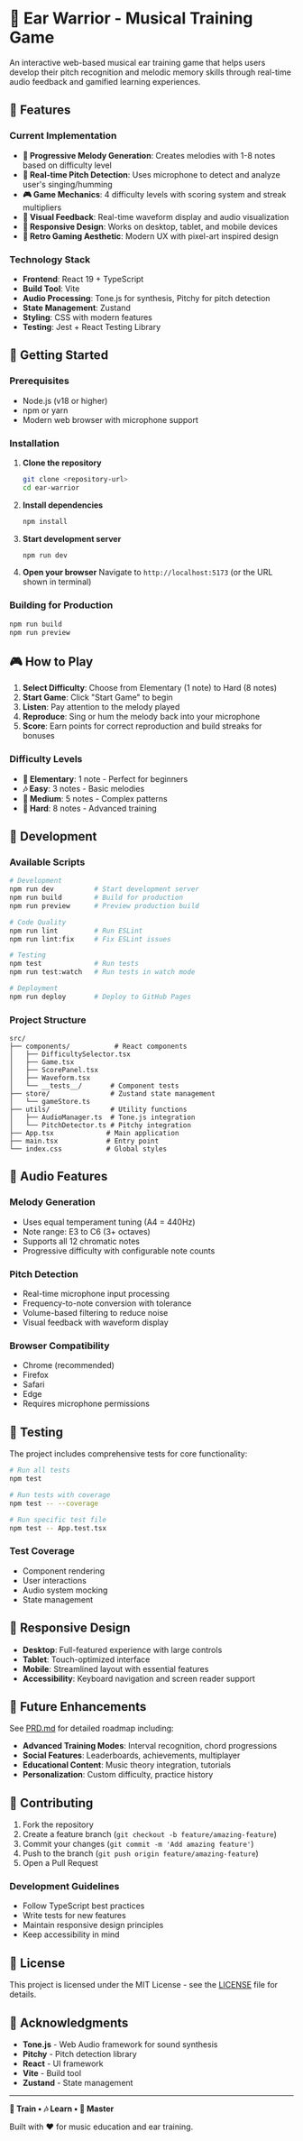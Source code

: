 # 🎵 Ear Warrior - Musical Training Game

An interactive web-based musical ear training game that helps users develop their pitch recognition and melodic memory skills through real-time audio feedback and gamified learning experiences.

## 🎯 Features

### Current Implementation
- **🎵 Progressive Melody Generation**: Creates melodies with 1-8 notes based on difficulty level
- **🎤 Real-time Pitch Detection**: Uses microphone to detect and analyze user's singing/humming
- **🎮 Game Mechanics**: 4 difficulty levels with scoring system and streak multipliers
- **🌊 Visual Feedback**: Real-time waveform display and audio visualization
- **📱 Responsive Design**: Works on desktop, tablet, and mobile devices
- **🎨 Retro Gaming Aesthetic**: Modern UX with pixel-art inspired design

### Technology Stack
- **Frontend**: React 19 + TypeScript
- **Build Tool**: Vite
- **Audio Processing**: Tone.js for synthesis, Pitchy for pitch detection
- **State Management**: Zustand
- **Styling**: CSS with modern features
- **Testing**: Jest + React Testing Library

## 🚀 Getting Started

### Prerequisites
- Node.js (v18 or higher)
- npm or yarn
- Modern web browser with microphone support

### Installation

1. **Clone the repository**
   ```bash
   git clone <repository-url>
   cd ear-warrior
   ```

2. **Install dependencies**
   ```bash
   npm install
   ```

3. **Start development server**
   ```bash
   npm run dev
   ```

4. **Open your browser**
   Navigate to `http://localhost:5173` (or the URL shown in terminal)

### Building for Production

```bash
npm run build
npm run preview
```

## 🎮 How to Play

1. **Select Difficulty**: Choose from Elementary (1 note) to Hard (8 notes)
2. **Start Game**: Click "Start Game" to begin
3. **Listen**: Pay attention to the melody played
4. **Reproduce**: Sing or hum the melody back into your microphone
5. **Score**: Earn points for correct reproduction and build streaks for bonuses

### Difficulty Levels
- **🎵 Elementary**: 1 note - Perfect for beginners
- **🎶 Easy**: 3 notes - Basic melodies  
- **🎸 Medium**: 5 notes - Complex patterns
- **🎹 Hard**: 8 notes - Advanced training

## 🔧 Development

### Available Scripts

```bash
# Development
npm run dev          # Start development server
npm run build        # Build for production
npm run preview      # Preview production build

# Code Quality
npm run lint         # Run ESLint
npm run lint:fix     # Fix ESLint issues

# Testing
npm test             # Run tests
npm run test:watch   # Run tests in watch mode

# Deployment
npm run deploy       # Deploy to GitHub Pages
```

### Project Structure

```
src/
├── components/           # React components
│   ├── DifficultySelector.tsx
│   ├── Game.tsx
│   ├── ScorePanel.tsx
│   ├── Waveform.tsx
│   └── __tests__/       # Component tests
├── store/               # Zustand state management
│   └── gameStore.ts
├── utils/               # Utility functions
│   ├── AudioManager.ts  # Tone.js integration
│   └── PitchDetector.ts # Pitchy integration
├── App.tsx             # Main application
├── main.tsx            # Entry point
└── index.css           # Global styles
```

## 🎵 Audio Features

### Melody Generation
- Uses equal temperament tuning (A4 = 440Hz)
- Note range: E3 to C6 (3+ octaves)
- Supports all 12 chromatic notes
- Progressive difficulty with configurable note counts

### Pitch Detection
- Real-time microphone input processing
- Frequency-to-note conversion with tolerance
- Volume-based filtering to reduce noise
- Visual feedback with waveform display

### Browser Compatibility
- Chrome (recommended)
- Firefox
- Safari
- Edge
- Requires microphone permissions

## 🧪 Testing

The project includes comprehensive tests for core functionality:

```bash
# Run all tests
npm test

# Run tests with coverage
npm test -- --coverage

# Run specific test file
npm test -- App.test.tsx
```

### Test Coverage
- Component rendering
- User interactions
- Audio system mocking
- State management

## 📱 Responsive Design

- **Desktop**: Full-featured experience with large controls
- **Tablet**: Touch-optimized interface
- **Mobile**: Streamlined layout with essential features
- **Accessibility**: Keyboard navigation and screen reader support

## 🔮 Future Enhancements

See [PRD.md](PRD.md) for detailed roadmap including:

- **Advanced Training Modes**: Interval recognition, chord progressions
- **Social Features**: Leaderboards, achievements, multiplayer
- **Educational Content**: Music theory integration, tutorials
- **Personalization**: Custom difficulty, practice history

## 🤝 Contributing

1. Fork the repository
2. Create a feature branch (`git checkout -b feature/amazing-feature`)
3. Commit your changes (`git commit -m 'Add amazing feature'`)
4. Push to the branch (`git push origin feature/amazing-feature`)
5. Open a Pull Request

### Development Guidelines
- Follow TypeScript best practices
- Write tests for new features
- Maintain responsive design principles
- Keep accessibility in mind

## 📄 License

This project is licensed under the MIT License - see the [LICENSE](LICENSE) file for details.

## 🙏 Acknowledgments

- **Tone.js** - Web Audio framework for sound synthesis
- **Pitchy** - Pitch detection library
- **React** - UI framework
- **Vite** - Build tool
- **Zustand** - State management

---

**🎵 Train • 🎶 Learn • 🎸 Master**

Built with ❤️ for music education and ear training.
